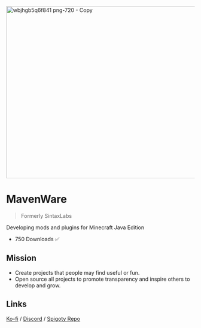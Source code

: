 <img width="1280" height="460" alt="wbjhgb5q6f841 png-720 - Copy" src="https://github.com/user-attachments/assets/bfbbbb70-8b3d-42ef-afbd-0fabe6d03737" />

# MavenWare
> Formerly SintaxLabs

Developing mods and plugins for Minecraft Java Edition

- 750 Downloads ✅

## Mission
- Create projects that people may find useful or fun.
- Open source all projects to promote transparency and inspire others to develop and grow.

## Links
[Ko-fi](https://ko-fi.com/jammerz) / [Discord](https://discord.com/invite/JjqjaJDaF5) / [Spigoty Repo](https://github.com/eh-K/Spigoty)

